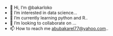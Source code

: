- 👋 Hi, I’m @bakarloko
- 👀 I’m interested in data science...
- 🌱 I’m currently learning python and R..
- 💞️ I’m looking to collaborate on ...
- 📫 How to reach me abubakarel77@yahoo.com..

<!---
bakarloko/bakarloko is a ✨ special ✨ repository because its `README.md` (this file) appears on your GitHub profile.
You can click the Preview link to take a look at your changes.
--->

